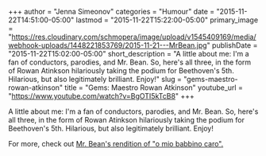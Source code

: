 +++
author = "Jenna Simeonov"
categories = "Humour"
date = "2015-11-22T14:51:00-05:00"
lastmod = "2015-11-22T15:22:00-05:00"
primary_image = "https://res.cloudinary.com/schmopera/image/upload/v1545409169/media/webhook-uploads/1448221853769/2015-11-21---MrBean.jpg"
publishDate = "2015-11-22T15:02:00-05:00"
short_description = "A little about me: I&#039;m a fan of conductors, parodies, and Mr. Bean. So, here&#039;s all three, in the form of Rowan Atinkson hilariously taking the podium for Beethoven&#039;s 5th. Hilarious, but also legitimately brilliant. Enjoy!"
slug = "gems-maestro-rowan-atkinson"
title = "Gems: Maestro Rowan Atkinson"
youtube_url = "https://www.youtube.com/watch?v=BgOTI5kTcB8"
+++

A little about me: I'm a fan of conductors, parodies, and Mr. Bean. So, here's all three, in the form of Rowan Atinkson hilariously taking the podium for Beethoven's 5th. Hilarious, but also legitimately brilliant. Enjoy!

For more, check out [Mr. Bean's rendition of "o mio babbino caro".](https://www.youtube.com/watch?v=YMe1bZC4i4k)
